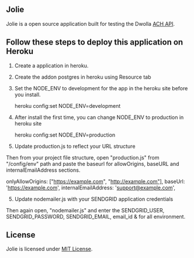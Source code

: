 ## Jolie

Jolie is a open source application built for testing the Dwolla <a href="http://dwolla.com">ACH API</a>.

## Follow these steps to deploy this application on Heroku

1) Create a application in heroku. 

2) Create the addon postgres in heroku using Resource tab

3) Set the NODE_ENV to development for the app in the heroku site before you install.

	heroku config:set NODE_ENV=development

4) After install the first time, you can change NODE_ENV to production in heroku site

	heroku config:set NODE_ENV=production
	
5) Update production.js to reflect your URL structure

Then from your project file structure, open  "production.js" from "/config/env" path and paste the baseurl for allowOrigins, baseURL and internalEmailAddress sections.

onlyAllowOrigins: ["https://example.com", "http://example.com"],
baseUrl: 'https://example.com',
internalEmailAddress: 'support@example.com',

5) Update nodemailer.js with your SENDGRID application credentials

Then again open, "nodemailer.js" and enter the SENDGRID_USER, SENDGRID_PASSWORD, SENDGRID_EMAIL, email_id & <hostname> for all environment.

## License

Jolie is licensed under <a href="https://opensource.org/licenses/MIT">MIT License</a>.
